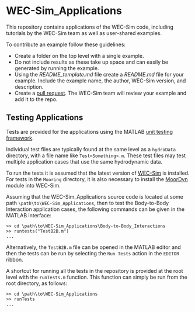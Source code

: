 # WEC-Sim_Applications

This repository contains applications of the WEC-Sim code, including tutorials by the WEC-Sim team as well as user-shared examples. 

To contribute an example follow these guidelines:
* Create a folder on the top level with a single example. 
* Do not include results as these take up space and can easily be generated by running the example.
* Using the *README_template.md* file create a *README.md* file for your example. Include the example name, the author, WEC-Sim version, and description.
* Create a [pull request](https://help.github.com/articles/using-pull-requests/). The WEC-Sim team will review your example and add it to the repo.

## Testing Applications

Tests are provided for the applications using the MATLAB
[unit testing framework](https://uk.mathworks.com/help/matlab/matlab-unit-test-framework.html).

Individual test files are typically found at the same level as a `hydroData`
directory, with a file name like `Test<Something>.m`. These test files may test 
multiple application cases that use the same hydrodynamic data.

To run the tests it is assumed that the latest version of [WEC-Sim](https://github.com/WEC-Sim/WEC-Sim)
is installed. For tests in the `Mooring` directory, it is also necessary to 
install the [MoorDyn](https://github.com/WEC-Sim/MoorDyn) module into WEC-Sim.

Assuming that the WEC-Sim_Applications source code is located at some path
`\path\to\WEC-Sim_Applications`, then to test the Body-to-Body Interaction
application cases, the following commands can be given in the MATLAB interface:

```
>> cd \path\to\WEC-Sim_Applications\Body-to-Body_Interactions
>> runtests("TestB2B.m")
...
```

Alternatively, the `TestB2B.m` file can be opened in the MATLAB editor and 
then the tests can be run by selecting the `Run Tests` action in the `EDITOR` 
ribbon.

A shortcut for running all the tests in the repository is provided at the 
root level with the `runTests.m` function. This function can simply be
run from the root directory, as follows:

```
>> cd \path\to\WEC-Sim_Applications
>> runTests
...
```


